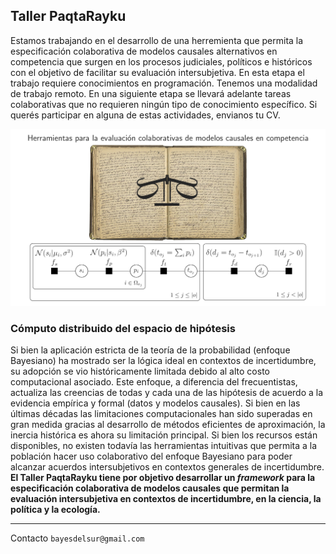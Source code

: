 ## Taller PaqtaRayku

Estamos trabajando en el desarrollo de una herremienta que permita la especificación colaborativa de modelos causales alternativos en competencia que surgen en los procesos judiciales, políticos e históricos con el objetivo de facilitar su evaluación intersubjetiva. En esta etapa el trabajo requiere conocimientos en programación. Tenemos una modalidad de trabajo remoto. En una siguiente etapa se llevará adelante tareas colaborativas que no requieren ningún tipo de conocimiento específico. Si querés participar en alguna de estas actividades, envianos tu CV.

![Comunidad](https://raw.githubusercontent.com/glandfried/images/master/output/tapa_taller.png)

### Cómputo distribuido del espacio de hipótesis

Si bien la aplicación estricta de la teoría de la probabilidad (enfoque Bayesiano) ha mostrado ser la lógica ideal en contextos de incertidumbre, su adopción se vio históricamente limitada debido al alto costo computacional asociado. Este enfoque, a diferencia del frecuentistas, actualiza las creencias de todas y cada una de las hipótesis de acuerdo a la evidencia empírica y formal (datos y modelos causales). Si bien en las últimas décadas las limitaciones computacionales han sido superadas en gran medida gracias al desarrollo de métodos eficientes de aproximación, la inercia histórica es ahora su limitación principal. Si bien los recursos están disponibles, no existen todavía las herramientas intuitivas que permita a la población hacer uso colaborativo del enfoque Bayesiano para poder alcanzar acuerdos intersubjetivos en contextos generales de incertidumbre. **El Taller PaqtaRayku tiene por objetivo desarrollar un *framework* para la especificación colaborativa de modelos causales que permitan la evaluación intersubjetiva en contextos de incertidumbre, en la ciencia, la política y la ecología.**

---

Contacto `bayesdelsur@gmail.com`



